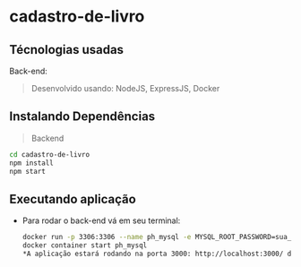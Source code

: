 # cadastro-de-livro
## Técnologias usadas
Back-end:
> Desenvolvido usando: NodeJS, ExpressJS, Docker
## Instalando Dependências
> Backend
```bash
cd cadastro-de-livro
npm install
npm start
``` 
## Executando aplicação
* Para rodar o back-end vá em seu terminal:
  ```bash
  docker run -p 3306:3306 --name ph_mysql -e MYSQL_ROOT_PASSWORD=sua_senha -d mysql:5.7
  docker container start ph_mysql
  *A aplicação estará rodando na porta 3000: http://localhost:3000/ do navegador
  ```
